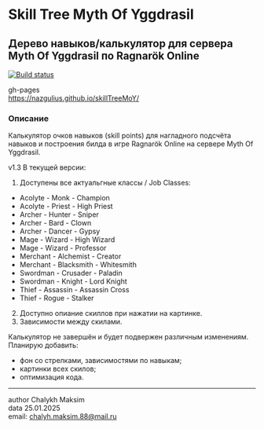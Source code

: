 # Skill Tree Myth Of Yggdrasil
## Дерево навыков/калькулятор для сервера Myth Of Yggdrasil по Ragnarök Online
[![Build status](https://ci.appveyor.com/api/projects/status/735u4hv5xy80iq9u?svg=true)](https://ci.appveyor.com/project/Nazgulius/skilltreemoy)

gh-pages  
https://nazgulius.github.io/skillTreeMoY/

### Описание  
Калькулятор очков навыков (skill points) для нагладного подсчёта навыков и построения билда в игре Ragnarök Online на сервере Myth Of Yggdrasil.  

v1.3 В текущей версии:  
1) Доступены все актуальгные классы / Job Classes: 
- Acolyte - Monk - Champion
- Acolyte - Priest - High Priest
- Archer - Hunter - Sniper
- Archer - Bard - Clown
- Archer - Dancer - Gypsy
- Mage - Wizard - High Wizard
- Mage - Wizard - Professor
- Merchant - Alchemist - Creator
- Merchant - Blacksmith - Whitesmith
- Swordman - Crusader - Paladin
- Swordman - Knight - Lord Knight
- Thief - Assassin - Assassin Cross
- Thief - Rogue - Stalker
  
2) Доступно опиание скиллов при нажатии на картинке.
3) Зависимости между скилами.


Калькулятор не завершён и будет подвержен различным изменениям.  
Планирую добавить:
- фон со стрелками, зависимостями по навыкам;
- картинки всех скилов;
- оптимизация кода.


---
author Chalykh Maksim  
data 25.01.2025  
email: <chalyh.maksim.88@mail.ru> 
